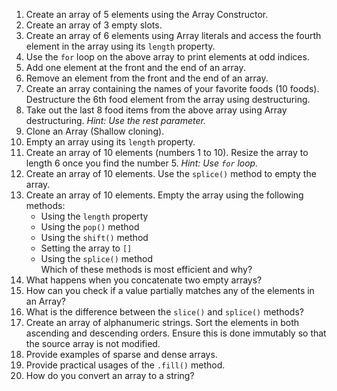 1. Create an array of 5 elements using the Array Constructor.  
2. Create an array of 3 empty slots.  
3. Create an array of 6 elements using Array literals and access the fourth element in the array using its `length` property.  
4. Use the `for` loop on the above array to print elements at odd indices.  
5. Add one element at the front and the end of an array.  
6. Remove an element from the front and the end of an array.  
7. Create an array containing the names of your favorite foods (10 foods). Destructure the 6th food element from the array using destructuring.  
8. Take out the last 8 food items from the above array using Array destructuring. *Hint: Use the rest parameter.*  
9. Clone an Array (Shallow cloning).  
10. Empty an array using its `length` property.  
11. Create an array of 10 elements (numbers 1 to 10). Resize the array to length 6 once you find the number 5. *Hint: Use `for` loop.*  
12. Create an array of 10 elements. Use the `splice()` method to empty the array.  
13. Create an array of 10 elements. Empty the array using the following methods:
    - Using the `length` property
    - Using the `pop()` method
    - Using the `shift()` method
    - Setting the array to `[]`
    - Using the `splice()` method  
    Which of these methods is most efficient and why?  
14. What happens when you concatenate two empty arrays?  
15. How can you check if a value partially matches any of the elements in an Array?  
16. What is the difference between the `slice()` and `splice()` methods?  
17. Create an array of alphanumeric strings. Sort the elements in both ascending and descending orders. Ensure this is done immutably so that the source array is not modified.  
18. Provide examples of sparse and dense arrays.  
19. Provide practical usages of the `.fill()` method.  
20. How do you convert an array to a string?  

